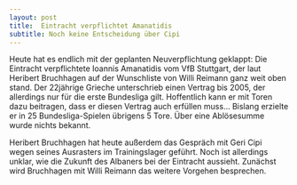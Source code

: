 ```yaml
---
layout: post
title:  Eintracht verpflichtet Amanatidis
subtitle: Noch keine Entscheidung über Cipi
---
```


Heute hat es endlich mit der geplanten Neuverpflichtung geklappt: Die Eintracht verpflichtete Ioannis Amanatidis vom VfB Stuttgart, der laut Heribert Bruchhagen auf der Wunschliste von Willi Reimann ganz weit oben stand. Der 22jährige Grieche unterschrieb einen Vertrag bis 2005, der allerdings nur für die erste Bundesliga gilt. Hoffentlich kann er mit Toren dazu beitragen, dass er diesen Vertrag auch erfüllen muss... Bislang erzielte er in 25 Bundesliga-Spielen übrigens 5 Tore. Über eine Ablösesumme wurde nichts bekannt.

Heribert Bruchhagen hat heute außerdem das Gespräch mit Geri Cipi wegen seines Ausrasters im Trainingslager geführt. Noch ist allerdings unklar, wie die Zukunft des Albaners bei der Eintracht aussieht. Zunächst wird Bruchhagen mit Willi Reimann das weitere Vorgehen besprechen.
